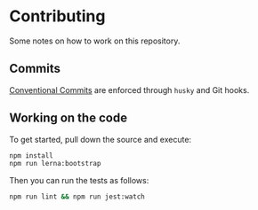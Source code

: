 # Contributing

Some notes on how to work on this repository.

## Commits

[Conventional Commits](https://www.conventionalcommits.org/) are enforced through `husky` and Git hooks.

## Working on the code

To get started, pull down the source and execute:

```bash
npm install
npm run lerna:bootstrap
```

Then you can run the tests as follows:

```bash
npm run lint && npm run jest:watch
```
